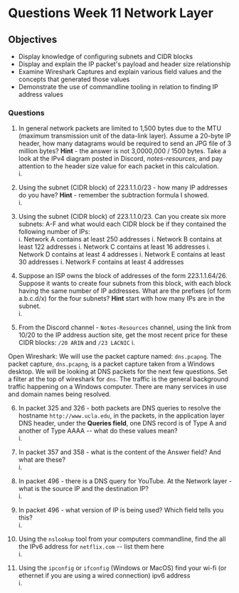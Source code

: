 # Questions Week 11 Network Layer

## Objectives

* Display knowledge of configuring subnets and CIDR blocks
* Display and explain the IP packet's payload and header size relationship
* Examine Wireshark Captures and explain various field values and the concepts that generated those values
* Demonstrate the use of commandline tooling in relation to finding IP address values

### Questions

1. In general network packets are limited to 1,500 bytes due to the MTU (maximum transmission unit of the data-link layer). Assume a 20-byte IP header, how many datagrams would be required to send an JPG file of 3 million bytes? **Hint** - the answer is not 3,0000,000 / 1500 bytes. Take a look at the IPv4 diagram posted in Discord, *notes-resources*, and pay attention to the header size value for each packet in this calculation.  
i.

2. Using the subnet (CIDR block) of 223.1.1.0/23 - how many IP addresses do you have? **Hint** - remember the subtraction formula I showed.  
i.

3. Using the subnet (CIDR block) of 223.1.1.0/23. Can you create six more subnets: A-F and what would each CIDR block be if they contained the following number of IPs:  
i. Network A contains at least 250 addresses
i. Network B contains at least 122 addresses
i. Network C contains at least 16 addresses
i. Network D contains at least 4 addresses
i. Network E contains at least 30 addresses
i. Network F contains at least 4 addresses

4. Suppose an ISP owns the block of addresses of the form 223.1.1.64/26.  Suppose it wants to create four subnets from this block, with each block having the same number of IP addresses. What are the prefixes (of form a.b.c.d/x) for the four subnets? **Hint** start with how many IPs are in the subnet.  
i.

5. From the Discord channel - `Notes-Resources` channel, using the link from 10/20 to the IP address auction site, get the most recent price for these CIDR blocks: `/20 ARIN` and `/23 LACNIC`
i.

Open Wireshark: We will use the packet capture named: `dns.pcapng`. The packet capture, `dns.pcapng`, is a packet capture taken from a Windows desktop. We will be looking at DNS packets for the next few questions. Set a filter at the top of wireshark for `dns`. The traffic is the general background traffic happening on a Windows computer. There are many services in use and domain names being resolved.  

6. In packet 325 and 326 - both packets are DNS queries to resolve the hostname `http://www.ucla.edu`, in the packets, in the application layer DNS header, under the **Queries field**, one DNS record is of Type A and another of Type AAAA -- what do these values mean?  
i.

7. In packet 357 and 358 - what is the content of the Answer field?  And what are these?  
i.

8. In packet 496 - there is a DNS query for YouTube.  At the Network layer - what is the source IP and the destination IP?  
i.

9. In packet 496 - what version of IP is being used? Which field tells you this?  
i.

10. Using the `nslookup` tool from your computers commandline, find the all the IPv6 address for `netflix.com` -- list them here  
i.

11. Using the `ipconfig` or `ifconfig` (Windows or MacOS) find your wi-fi (or ethernet if you are using a wired connection) ipv6 address  
i.
